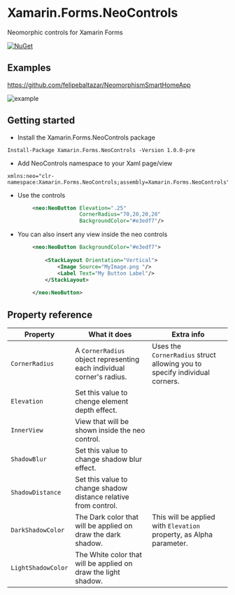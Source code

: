 # Xamarin.Forms.NeoControls

 Neomorphic controls for Xamarin Forms

 [![NuGet](https://img.shields.io/nuget/v/Xamarin.Forms.NeoControls.svg)](https://www.nuget.org/packages/Xamarin.Forms.NeoControls/)

## Examples

https://github.com/felipebaltazar/NeomorphismSmartHomeApp

![example](https://user-images.githubusercontent.com/19656249/80289178-62cdbc00-8713-11ea-9333-5e13ad8bc7fc.gif)


## Getting started

- Install the Xamarin.Forms.NeoControls package

 ```
 Install-Package Xamarin.Forms.NeoControls -Version 1.0.0-pre
 ```

- Add NeoControls namespace to your Xaml page/view

```xaml
xmlns:neo="clr-namespace:Xamarin.Forms.NeoControls;assembly=Xamarin.Forms.NeoControls"
```

- Use the controls

```xml
        <neo:NeoButton Elevation=".25"
                       CornerRadius="70,20,20,20"
                       BackgroundColor="#e3edf7"/>
```

- You can also insert any view inside the neo controls

```xml
        <neo:NeoButton BackgroundColor="#e3edf7">
            
            <StackLayout Orientation="Vertical">
                <Image Source="MyImage.png "/>
                <Label Text="My Button Label"/>
            </StackLayout>
            
        </neo:NeoButton>
```

## Property reference

| Property           | What it does                                                          | Extra info                                                                 |
| ------------------ | --------------------------------------------------------------------- | -------------------------------------------------------------------------- |
| `CornerRadius`     | A `CornerRadius` object representing each individual corner's radius. | Uses the `CornerRadius` struct allowing you to specify individual corners. |
| `Elevation`        | Set this value to chenge element depth effect.                        |                                                                            |
| `InnerView`        | View that will be shown inside the neo control.                       |                                                                            |
| `ShadowBlur`       | Set this value to change shadow blur effect.                          |                                                                            |
| `ShadowDistance`   | Set this value to change shadow distance relative from control.       |                                                                            |
| `DarkShadowColor`  | The Dark color that will be applied on draw the dark shadow.          | This will be applied with `Elevation` property, as Alpha parameter.        |
| `LightShadowColor` | The White color that will be applied on draw the light shadow.        |                                                                            |
